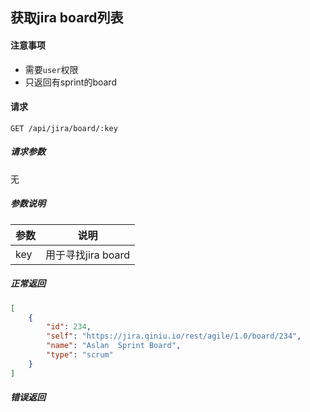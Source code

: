 ## 获取jira board列表

#### 注意事项

- 需要`user`权限
- 只返回有sprint的board

#### 请求

```
GET /api/jira/board/:key
```

##### 请求参数

无

##### 参数说明

| 参数 | 说明 |
| --- | --- |
| key | 用于寻找jira board |


##### 正常返回

```json
[
    {
        "id": 234,
        "self": "https://jira.qiniu.io/rest/agile/1.0/board/234",
        "name": "Aslan  Sprint Board",
        "type": "scrum"
    }
]
```

##### 错误返回
